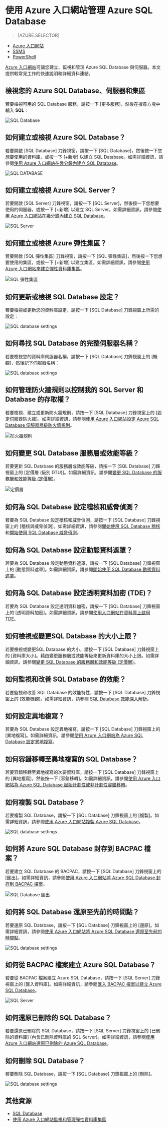 <properties
	pageTitle="使用 Azure 入口網站管理 Azure SQL Database | Microsoft Azure"
	description="了解如何在 Azure 傳統入口網站中使用 Azure 入口網站管理雲端中的關聯式資料庫。"
	services="sql-database"
	documentationCenter=""
	authors="stevestein"
	manager="jhubbard"
	editor=""/>

<tags
	ms.service="sql-database"
	ms.devlang="NA"
	ms.workload="data-management"
	ms.topic="article"
	ms.tgt_pltfrm="NA"
	ms.date="09/19/2016"
	ms.author="sstein"/>


# 使用 Azure 入口網站管理 Azure SQL Database


> [AZURE.SELECTOR]
- [Azure 入口網站](sql-database-manage-portal.md)
- [SSMS](sql-database-manage-azure-ssms.md)
- [PowerShell](sql-database-command-line-tools.md)

[Azure 入口網站](https://portal.azure.com/)可讓您建立、監視和管理 Azure SQL Database 與伺服器。本文提供較常見工作的快速說明和詳細資料連結。

## 檢視您的 Azure SQL Database、伺服器和集區

若要檢視可用的 SQL Database 服務，請按一下 [更多服務]，然後在搜尋方塊中輸入 **SQL**︰

![SQL Database](./media/sql-database-manage-portal/sql-services.png)


## 如何建立或檢視 Azure SQL Database？

若要開啟 [SQL Database] 刀鋒視窗，請按一下 [SQL Database]，然後按一下您想要使用的資料庫，或按一下 [+新增] 以建立 SQL Database。如需詳細資訊，請參閱[使用 Azure 入口網站在幾分鐘內建立 SQL Database](sql-database-get-started.md)。


![SQL DATABASE](./media/sql-database-manage-portal/sql-databases.png)


## 如何建立或檢視 Azure SQL Server？

若要開啟 [SQL Server] 刀鋒視窗，請按一下 [SQL Server]，然後按一下您想要使用的伺服器，或按一下 [+新增] 以建立 SQL Server。如需詳細資訊，請參閱[使用 Azure 入口網站在幾分鐘內建立 SQL Database](sql-database-get-started.md)。

![SQL Server](./media/sql-database-manage-portal/sql-servers.png)


## 如何建立或檢視 Azure 彈性集區？

若要開啟 [SQL 彈性集區] 刀鋒視窗，請按一下 [SQL 彈性集區]，然後按一下您想要使用的集區，或按一下 [+新增] 以建立集區。如需詳細資訊，請參閱[使用 Azure 入口網站來建立彈性資料庫集區](sql-database-elastic-pool-create-portal.md)。

![SQL 彈性集區](./media/sql-database-manage-portal/elastic-pools.png)



## 如何更新或檢視 SQL Database 設定？

若要檢視或更新您的資料庫設定，請按一下 [SQL Database] 刀鋒視窗上所需的設定︰


![SQL database settings](./media/sql-database-manage-portal/settings.png)


## 如何尋找 SQL Database 的完整伺服器名稱？

若要檢視您的資料庫伺服器名稱，請按一下 [SQL Database] 刀鋒視窗上的 [概觀]，然後記下伺服器名稱︰


![SQL database settings](./media/sql-database-manage-portal/server-name.png)


## 如何管理防火牆規則以控制我的 SQL Server 和 Database 的存取權？

若要檢視、建立或更新防火牆規則，請按一下 [SQL Database] 刀鋒視窗上的 [設定伺服器防火牆]。如需詳細資訊，請參閱[使用 Azure 入口網站設定 Azure SQL Database 伺服器層級防火牆規則](sql-database-configure-firewall-settings.md)。


![防火牆規則](./media/sql-database-manage-portal/sql-database-firewall.png)


## 如何變更 SQL Database 服務層或效能等級？


若要更新 SQL Database 的服務層或效能等級，請按一下 [SQL Database] 刀鋒視窗上的 [定價層 (級別 DTU)]。如需詳細資訊，請參閱[變更 SQL Database 的服務層和效能等級 (定價層)](sql-database-scale-up.md)。


![定價層](./media/sql-database-manage-portal/pricing-tier.png)


## 如何為 SQL Database 設定稽核和威脅偵測？

若要為 SQL Database 設定稽核和威脅偵測，請按一下 [SQL Database] 刀鋒視窗上的 [稽核與威脅偵測]。如需詳細資訊，請參閱[開始使用 SQL Database 稽核](sql-database-auditing-get-started.md)和[開始使用 SQL Database 威脅偵測](sql-database-threat-detection-get-started.md)。


## 如何為 SQL Database 設定動態資料遮罩？

若要為 SQL Database 設定動態資料遮罩，請按一下 [SQL Database] 刀鋒視窗上的 [動態資料遮罩]。如需詳細資訊，請參閱[開始使用 SQL Database 動態資料遮罩](sql-database-dynamic-data-masking-get-started.md)。


## 如何為 SQL Database 設定透明資料加密 (TDE)？

若要為 SQL Database 設定透明資料加密，請按一下 [SQL Database] 刀鋒視窗上的 [透明資料加密]。如需詳細資訊，請參閱[使用入口網站在資料庫上啟用 TDE](https://msdn.microsoft.com/library/dn948096#Anchor_1)。

## 如何檢視或變更SQL Database 的大小上限？

若要檢視或變更SQL Database 的大小，請按一下 [SQL Database] 刀鋒視窗上的 [資料庫大小]。藉由變更服務層或效能等級來更新資料庫的大小上限。如需詳細資訊，請參閱[變更 SQL Database 的服務層和效能等級 (定價層)](sql-database-scale-up.md)。

## 如何監視和改善 SQL Database 的效能？

若要監視和改善 SQL Database 的效能特性，請按一下 [SQL Database] 刀鋒視窗上的 [效能概觀]。如需詳細資訊，請參閱 [SQL Database 效能深入解析](sql-database-performance.md)。


## 如何設定異地複寫？

若要為 SQL Database 設定異地複寫，請按一下 [SQL Database] 刀鋒視窗上的 [異地複寫]。如需詳細資訊，請參閱[使用 Azure 入口網站為 Azure SQL Database 設定異地複寫](sql-database-geo-replication-portal.md)。


## 如何容錯移轉至異地複寫的 SQL Database？

若要容錯移轉至異地複寫的次要資料庫，請按一下 [SQL Database] 刀鋒視窗上的 [異地複寫]，然後按一下 [容錯移轉]。如需詳細資訊，請參閱[使用 Azure 入口網站為 Azure SQL Database 起始計劃性或非計劃性容錯移轉](sql-database-geo-replication-failover-portal.md)。


## 如何複製 SQL Database？

若要複製 SQL Database，請按一下 [SQL Database] 刀鋒視窗上的 [複製]。如需詳細資訊，請參閱[使用 Azure 入口網站複製 Azure SQL Database](sql-database-copy-portal.md)。


![SQL database settings](./media/sql-database-manage-portal/sql-database-copy.png)

## 如何將 Azure SQL Database 封存到 BACPAC 檔案？

若要建立 SQL Database 的 BACPAC，請按一下 [SQL Database] 刀鋒視窗上的 [匯出]。如需詳細資訊，請參閱[使用 Azure 入口網站將 Azure SQL Database 封存到 BACPAC 檔案](sql-database-export.md)。


![SQL Database 匯出](./media/sql-database-manage-portal/sql-database-export.png)



## 如何將 SQL Database 還原至先前的時間點？

若要還原 SQL Database，請按一下 [SQL Database] 刀鋒視窗上的 [還原]。如需詳細資訊，請參閱[使用 Azure 入口網站將 Azure SQL Database 還原至先前的時間點](sql-database-point-in-time-restore-portal.md)。


![SQL database settings](./media/sql-database-manage-portal/sql-database-restore.png)


## 如何從 BACPAC 檔案建立 Azure SQL Database？

若要從 BACPAC 檔案建立 Azure SQL Database，請按一下 [SQL Server] 刀鋒視窗上的 [匯入資料庫]。如需詳細資訊，請參閱[匯入 BACPAC 檔案以建立 Azure SQL Database](sql-database-import.md)。


![SQL Server](./media/sql-database-manage-portal/server-commands.png)


## 如何還原已刪除的 SQL Database？

若要還原已刪除的 SQL Database，請按一下 [SQL Server] 刀鋒視窗上的 [已刪除的資料庫] \(內含已刪除資料庫的 SQL Server)。如需詳細資訊，請參閱[使用 Azure 入口網站還原已刪除的 Azure SQL Database](sql-database-restore-deleted-database-portal.md)。

## 如何刪除 SQL Database？

若要刪除 SQL Database，請按一下 [SQL Database] 刀鋒視窗上的 [刪除]。

![SQL database settings](./media/sql-database-manage-portal/sql-database-delete.png)



## 其他資源

- [SQL Database](sql-database-technical-overview.md)
- [使用 Azure 入口網站監視和管理彈性資料庫集區](sql-database-elastic-pool-manage-portal.md)

<!---HONumber=AcomDC_0921_2016-->